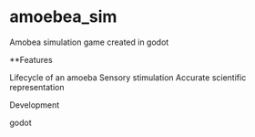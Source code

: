 # amoebea_sim
Amobea simulation game created in godot


**Features

Lifecycle of an amoeba
Sensory stimulation
Accurate scientific representation


Development

godot
